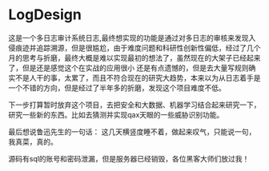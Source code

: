 # LogDesign
这是一个多日志审计系统日志,最终想实现的功能是通过对多日志的审核来发现入侵痕迹并追踪溯源，但是很尴尬，由于难度问题和科研性创新性偏低，经过了几个月的思考与折磨，最终大概是难以实现最初的想法了，虽然现在的大架子已经起来了，但是还是感觉这个在实战的应用很小
还是有点遗憾的，但是去大量写规则确实不是人干的事，太累了，而且不符合现在的研究大趋势，本来以为从日志着手是一个不错的方向，但是经过了半年多的折磨，发现这个项目难度不低。

下一步打算暂时放弃这个项目，去把安全和大数据、机器学习结合起来研究一下，研究一些新的东西。比如去猜测并实现qax天眼的一些威胁识别功能。

最后想说鲁迅先生的一句话：
这几天横竖度睡不着，做起来叹气，只能说一句，我真菜，真的。

源码有sql的账号和密码泄漏，但是服务器已经销毁，各位黑客大师们放过我！
